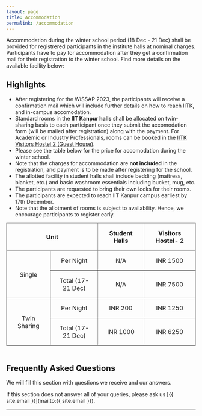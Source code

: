 ```yaml
---
layout: page
title: Accommodation
permalink: /accommodation
---
```



Accommodation during the winter school period (18 Dec - 21 Dec) shall be provided for registrered participants in the institute halls at nominal charges. Participants have to pay for accommodation after they get a confirmation mail for their registration to the winter school. Find more details on the available facility below:

## Highlights

- After registering for the WiSSAP 2023, the participants will receive a confirmation mail which will include further details on how to reach IITK, and in-campus accomodation.
- Standard rooms in the **IIT Kanpur halls** shall be allocated on twin-sharing basis to each participant once they submit the accomodation form (will be mailed after registration) along with the payment. For Academic or Industry Professionals, rooms can be booked in the [IITK Visitors Hostel 2 (Guest House)](https://www.iitk.ac.in/vh/2-uncategorised).
- Please see the table below for the price for accomodation during the winter school.
- Note that the charges for accommodation are **not included** in the registration, and payment is to be made after registering for the school.
- The allotted facility in student halls shall include bedding (mattress, blanket, etc.) and basic washroom essentials including bucket, mug, etc.
- The participants are requested to bring their own locks for their rooms.
- The participants are expected to reach IIT Kanpur campus earliest by 17th December.
- Note that the allotment of rooms is subject to availability. Hence, we encourage participants to register early.

<style type="text/css">
.tg {border-collapse: collapse; border-spacing: 0; margin: 0 auto; text-align: center; vertical-align: middle;}
.tg td {border-color: ; border-style: solid; border-width: 1px; margin: 0 auto; overflow: hidden; padding: 16px 20px; word-break: normal;}
.tg th {border-color: black; border-style: solid; border-width: 1px; margin: 0 auto; font-weight: normal; overflow: hidden; padding: 16px 20px; word-break: normal; text-align: center;}
.tg .tg-c3ow {border-color: inherit; margin: 0 auto;}
</style>

<table class="tg">
<thead>
  <tr>
    <th class="tg-c3ow" colspan="2"><span style="font-weight:bold;">Unit</span></th>
    <th class="tg-c3ow"><span style="font-weight:bold;">Student Halls</span></th>
    <th class="tg-c3ow"><span style="font-weight:bold;">Visitors Hostel- 2</span></th>
  </tr>
</thead>
<tbody>
  <tr>
    <td class="tg-c3ow" rowspan="2" style="vertical-align: middle;">Single</td>
    <td class="tg-c3ow">Per Night</td>
    <td class="tg-c3ow">N/A</td>
    <td class="tg-c3ow">INR 1500</td>
  </tr>
  <tr>
    <td class="tg-c3ow">Total (17-21 Dec)</td>
    <td class="tg-c3ow">N/A</td>
    <td class="tg-c3ow">INR 7500</td>
  </tr>
  <tr>
    <td class="tg-c3ow" rowspan="2" style="vertical-align: middle;">Twin Sharing</td>
    <td class="tg-c3ow">Per Night</td>
    <td class="tg-c3ow">INR 200</td>
    <td class="tg-c3ow">INR 1250</td>
  </tr>
  <tr>
    <td class="tg-c3ow">Total (17-21 Dec)</td>
    <td class="tg-c3ow">INR 1000</td>
    <td class="tg-c3ow">INR 6250</td>
  </tr>
</tbody>
</table>



<br>

## Frequently Asked Questions

We will fill this section with questions we receive and our answers.

If this section does not answer all of your queries, please ask us [{{ site.email }}](mailto:{{ site.email }}).

---
